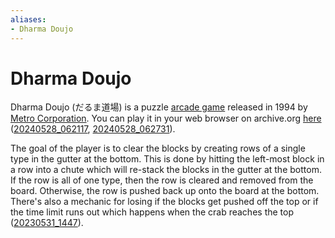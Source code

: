```yaml
---
aliases:
- Dharma Doujo
---
```


# Dharma Doujo

Dharma Doujo (だるま道場) is a puzzle [arcade game](arcade.md) released in 1994 by [Metro Corporation](metro-corporation.md). You can play it in your web browser on archive.org [here](https://archive.org/details/arcade_dharma) ([20240528_062117](../entries/20240528_062117.md), [20240528_062731](../entries/20240528_062731.md)).

The goal of the player is to clear the blocks by creating rows of a single type in the gutter at the bottom. This is done by hitting the left-most block in a row into a chute which will re-stack the blocks in the gutter at the bottom. If the row is all of one type, then the row is cleared and removed from the board. Otherwise, the row is pushed back up onto the board at the bottom. There's also a mechanic for losing if the blocks get pushed off the top or if the time limit runs out which happens when the crab reaches the top ([20230531_1447](../entries/20230531_1447.md)).
